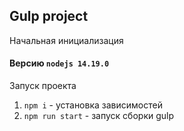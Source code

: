 ## Gulp project

Начальная инициализация

#### Версию `nodejs 14.19.0`


Запуск проекта
1. `npm i` - установка зависимостей
2. `npm run start` - запуск сборки gulp

